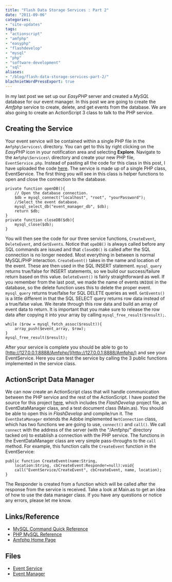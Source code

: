 ```yaml
---
title: "Flash Data Storage Services : Part 2"
date: "2011-09-06"
categories:
- "site-updates"
tags:
- "actionscript"
- "amfphp"
- "easyphp"
- "flashdevelop"
- "mysql"
- "php"
- "software-development"
- "sql"
aliases:
- "/blog/flash-data-storage-services-part-2/"
blachnietWordPressExport: true
---
```


In my last post we set up our _EasyPHP_ server and created a _MySQL_ database for our event manager. In this post we are going to create the _Amfphp_ service to create, delete, and get events from the database. We are also going to create an ActionScript 3 class to talk to the PHP service.

## Creating the Service

Your event service will be contained within a single PHP file in the `Amfphp\Services\` directory. You can get to this by right clicking on the _EasyPHP_ icon in your notification area and selecting **Explore**. Navigate to the `Amfphp\Services\` directory and create your new PHP file, `EventService.php`. Instead of pasting all the code for this class in this post, I have uploaded the code [here](http://blachniet.com/dropbox/FlashDataStorageServices/EventService.zip). The service is made up of a single PHP class, EventService. The first thing you will see in this class is helper functions to open and close the connection to the database.

```
private function openDB(){ 
    // Open the database connection.
    $db = mysql_connect("localhost", "root", "yourPassword"); 
    //Select the event database. 
    mysql_select_db("event_manager_db", $db); 
    return $db; 
} 
private function closeDB($db){ 
    mysql_close($db); 
}
```

You will then see the code for our three service functions, `CreateEvent`, `DeleteEvent`, and `GetEvents`. Notice that `opeDB()` is always called before any SQL commands are issued and that `closeDB()` is called after the SQL connection is no longer needed. Most everything in between is normal MySQL/PHP interaction. `CreateEvent()` takes in the name and location of the event. These are then used in the SQL INSERT statement. `mysql_query` returns true/false for INSERT statements, so we build our success/failure return based on this value. `DeleteEvent()` is fairly straightforward as well. If you remember from the last post, we made the name of events `UNIQUE` in the database, so the delete function uses this to delete the proper event. `mysql_query` returns true/false for SQL DELETE queries as well. `GetEvents()` is a little different in that the SQL SELECT query returns row data instead of a true/false value. We iterate through this row data and build an array of event data to return. It is important that you make sure to release the row data after copying it into your array by calling `mysql_free_result($result);`.

```
while ($row = mysql_fetch_assoc($result)){ 
    array_push($event_array, $row); 
} 
mysql_free_result($result);
```

After your service is complete you should be able to go to [http://127.0.0.1:8888/Amfphp/](http://127.0.0.1:8888/Amfphp/) and see your EventService. Here you can test the service by calling the 3 public functions implemented in the service class.

## ActionScript Data Manager

We can now create an ActionScript class that will handle communication between the PHP service and the rest of the ActionScript. I have posted the source for this project [here](http://blachniet.com/dropbox/FlashDataStorageServices/EventManager.zip), which includes the _FlashDevelop_ project file, an EventDataManager class, and a test document class (Main.as). You should be able to open this in _FlashDevelop_ and compile/run it. The `EventDataManager` extends the Adobe implemented `NetConnection` class, which has two functions we are going to use, `connect()` and `call()`. We call `connect` with the address of the server (with the "/Amfphp/" directory tacked on) to establish a connection with the PHP service. The functions in the EventDataManager class are very simple pass-throughs to the `call` method. For example, this function calls the `CreateEvent` function in the EventService:

```
public function CreateEvent(name:String, 
    location:String, cbCreateEvent:Responder=null):void{
    call("EventService/CreateEvent", cbCreateEvent, name, location); 
}
```

The Responder is created from a function which will be called after the response from the service is received. Take a look at Main.as to get an idea of how to use the data manager class. If you have any questions or notice any errors, please let me know.

## Links/Reference

- [MySQL Command Quick Reference](http://www.pantz.org/software/mysql/mysqlcommands.html)
- [PHP MySQL Reference](http://www.php.net/manual/en/ref.mysql.php)
- [Amfphp Home Page](http://projects.silexlabs.org/?/amfphp#/php.remoting/what.is.amfphp)

## Files

- [Event Service](http://blachniet.com/dropbox/FlashDataStorageServices/EventService.zip)
- [Event Manager](http://blachniet.com/dropbox/FlashDataStorageServices/EventManager.zip)
